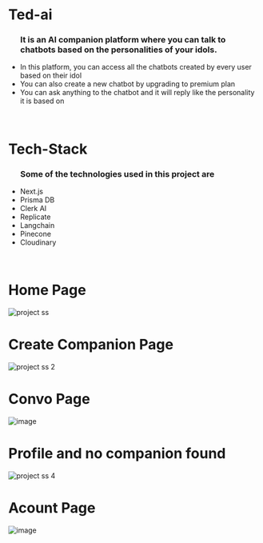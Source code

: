 # Ted-ai
<ul>
  <lh><h3>It is an AI companion platform where you can talk to chatbots based on the personalities of your idols. </h3></lh>
  <li>In this platform, you can access all the chatbots created by every user based on their idol</li>
  <li>You can also create a new chatbot by upgrading to premium plan</li>
  <li>You can ask anything to the chatbot and it will reply like the personality it is based on</li>
</ul>
<br>

# Tech-Stack
<ul>
  <lh><h3>Some of the technologies used in this project are </h3></lh>
  <li>Next.js</li>
  <li>Prisma DB</li>
  <li>Clerk AI</li>
  <li>Replicate</li>
  <li>Langchain</li>
  <li>Pinecone</li>  
  <li>Cloudinary</li>
</ul>
<br>

# Home Page
![project ss](https://github.com/Thakur-Sanskar-Anhal/minor-project/assets/75941858/381a4861-0026-4e9d-8d6c-b1cd9d7d0c72)
<br>

# Create Companion Page
![project ss 2](https://github.com/Thakur-Sanskar-Anhal/minor-project/assets/75941858/636aa84d-b7ab-4935-b6f6-3efc2ff2a8dd)
<br>

# Convo Page
![image](https://github.com/Thakur-Sanskar-Anhal/minor-project/assets/75941858/f0304237-d57e-4353-bc18-757ef7172fa5)
<br>

# Profile and no companion found
![project ss 4](https://github.com/Thakur-Sanskar-Anhal/minor-project/assets/75941858/5cbe2510-bd04-49df-a3ad-c32274576a79)
<br>

# Acount Page
![image](https://github.com/Thakur-Sanskar-Anhal/minor-project/assets/75941858/437a3bdc-1d85-425c-811d-2a5f60e390a5)
<br>




